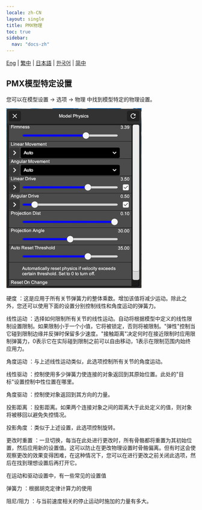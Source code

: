 ```yaml
---
locale: zh-CN
layout: single
title: PMX物理
toc: true
sidebar:
  nav: "docs-zh"
---
```

[Eng](/dancexr/features/pmx_physics) | [繁中](/tw/dancexr/features/pmx_physics) | [日本語](/jp/dancexr/features/pmx_physics) | [한국어](/kr/dancexr/features/pmx_physics) | [简中](/zh/dancexr/features/pmx_physics)


## PMX模型特定设置
您可以在模型设置 -> 选项 -> 物理 中找到模型特定的物理设置。

![模型物理](/images/model-physics.png)

硬度
：这是应用于所有关节弹簧力的整体乘数。增加该值将减少运动。除此之外，您还可以使用下面的设置分别控制线性和角度运动的弹簧力。

线性运动
：选择如何限制所有关节的线性运动。自动将根据模型中定义的线性限制设置限制。如果限制小于一个小值，它将被锁定，否则将被限制。"弹性"控制当它碰到限制边缘并反弹时保留多少速度。"接触距离"决定何时在接近限制时应用限制弹簧力，0表示它在实际碰到限制之前可以自由移动，1表示在限制范围内始终应用力。

角度运动
：与上述线性运动类似，此选项控制所有关节的角度运动。

线性驱动
：控制使用多少弹簧力使连接的对象返回到其原始位置。此处的"目标"设置控制中性位置在哪里。

角度驱动
：控制使对象返回到其方向的力量。

投影距离
：投影距离。如果两个连接对象之间的距离大于此处定义的值，则对象将被移回以避免失控情况。

投影角度
：类似于上述设置，此选项控制旋转。

更改时重置
：一旦切换，每当在此处进行更改时，所有骨骼都将重置为其初始位置，然后应用新的设置值。这可以防止在更改物理设置时骨骼偏离。但有时这会使观察更改的效果变得困难，在这种情况下，您可以在进行更改之前关闭此选项，然后在找到理想设置后再打开它。

在运动和驱动设置中，有一些常见的设置值

弹簧力
：根据胡克定律计算力的使用

阻尼/阻力
：与当前速度相关的停止运动时施加的力量有多大。